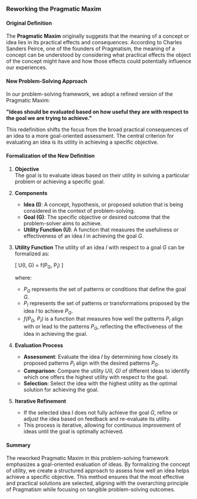 ### **Reworking the Pragmatic Maxim**

#### **Original Definition**
The **Pragmatic Maxim** originally suggests that the meaning of a concept or idea lies in its practical effects and consequences. According to Charles Sanders Peirce, one of the founders of Pragmatism, the meaning of a concept can be understood by considering what practical effects the object of the concept might have and how those effects could potentially influence our experiences.

#### **New Problem-Solving Approach**
In our problem-solving framework, we adopt a refined version of the Pragmatic Maxim:

**"Ideas should be evaluated based on how useful they are with respect to the goal we are trying to achieve."**

This redefinition shifts the focus from the broad practical consequences of an idea to a more goal-oriented assessment. The central criterion for evaluating an idea is its utility in achieving a specific objective.

#### **Formalization of the New Definition**

1. **Objective**  
   The goal is to evaluate ideas based on their utility in solving a particular problem or achieving a specific goal.

2. **Components**
   - **Idea (I)**: A concept, hypothesis, or proposed solution that is being considered in the context of problem-solving.
   - **Goal (G)**: The specific objective or desired outcome that the problem-solver aims to achieve.
   - **Utility Function (U)**: A function that measures the usefulness or effectiveness of an idea <i>I</i> in achieving the goal <i>G</i>.

3. **Utility Function**
   The utility of an idea <i>I</i> with respect to a goal <i>G</i> can be formalized as:

   \[
   U(I, G) = f(P<sub>G</sub>, P<sub>I</sub>)
   \]

   where:
   - <i>P<sub>G</sub></i> represents the set of patterns or conditions that define the goal <i>G</i>.
   - <i>P<sub>I</sub></i> represents the set of patterns or transformations proposed by the idea <i>I</i> to achieve <i>P<sub>G</sub></i>.
   - <i>f(P<sub>G</sub>, P<sub>I</sub>)</i> is a function that measures how well the patterns <i>P<sub>I</sub></i> align with or lead to the patterns <i>P<sub>G</sub></i>, reflecting the effectiveness of the idea in achieving the goal.

4. **Evaluation Process**
   - **Assessment**: Evaluate the idea <i>I</i> by determining how closely its proposed patterns <i>P<sub>I</sub></i> align with the desired patterns <i>P<sub>G</sub></i>.
   - **Comparison**: Compare the utility <i>U(I, G)</i> of different ideas to identify which one offers the highest utility with respect to the goal.
   - **Selection**: Select the idea with the highest utility as the optimal solution for achieving the goal.

5. **Iterative Refinement**
   - If the selected idea <i>I</i> does not fully achieve the goal <i>G</i>, refine or adjust the idea based on feedback and re-evaluate its utility.
   - This process is iterative, allowing for continuous improvement of ideas until the goal is optimally achieved.

#### **Summary**
The reworked Pragmatic Maxim in this problem-solving framework emphasizes a goal-oriented evaluation of ideas. By formalizing the concept of utility, we create a structured approach to assess how well an idea helps achieve a specific objective. This method ensures that the most effective and practical solutions are selected, aligning with the overarching principle of Pragmatism while focusing on tangible problem-solving outcomes.
